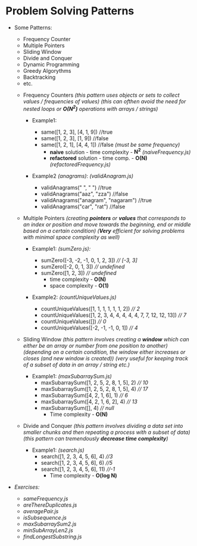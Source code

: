 # Problem Solving Patterns
* Some Patterns:
    - Frequency Counter
    - Multiple Pointers
    - Sliding Window
    - Divide and Conquer
    - Dynamic Programming
    - Greedy Algorythms
    - Backtracking
    - etc.

    * Frequency Counters
        *(this pattern uses objects or sets to collect values / frequencies of values)*
        *(this can ofthen avoid the need for nested loops or **O(N<sup>2</sup>)** operations with arrays / strings)*
        
        - Example1:
            - same([1, 2, 3], [4, 1, 9]) //true
            - same([1, 2, 3], [1, 9]) //false
            - same([1, 2, 1], [4, 4, 1]) //false *(must be same frequency)*
                - **naive** solution - time complexity - **N<sup>2</sup>** *(naiveFrequency.js)*
                - **refactored** solution - time comp. - **O(N)** *(refactoredFrequency.js)*

        - Example2 *(anagrams)*:
            *(validAnagram.js)*
            - validAnagrams(" ", " ") //true
            - validAnagrams("aaz", "zza") //false
            - validAnagrams("anagram", "nagaram") //true
            - validAnagrams("car", "rat") //false

    * Multiple Pointers 
        *(creating **pointers** or **values** that corresponds to an index or position and move towards the beginning, end or middle based on a certain condition)*
        *(**Very** efficient for solving problems with minimal space complexity as well)*
       
        - Example1:
            *(sumZero.js):*
            - sumZero([-3, -2, -1, 0, 1, 2, 3]) *// [-3, 3]*
            - sumZero([-2, 0, 1, 3]) *// undefined*
            - sumZero([1, 2, 3]) *// undefined*
                - time complexity  - **O(N)**
                - space complexity - **O(1)**

        - Example2: 
            *(countUniqueValues.js)*
            - countUniqueValues([1, 1, 1, 1, 1, 1, 2]) *// 2*
            - countUniqueValues([1, 2, 3, 4, 4, 4, 4, 4, 7, 7, 12, 12, 13]) *// 7*
            - countUniqueValues([]) *// 0*
            - countUniqueValues([-2, -1, -1, 0, 1]) *// 4*

    * Sliding Window
        *(this pattern involves creating a **window** which can either be an array or number from one position to another)*
        *(depending on a certain condition, the window either increases or closes (and new window is created))*
        *(very useful for keeping track of a subset of data in an array / string etc.)*
        
        - Example1: 
            *(maxSubarraySum.js)*
            - maxSubarraySum([1, 2, 5, 2, 8, 1, 5], 2) *// 10*
            - maxSubarraySum([1, 2, 5, 2, 8, 1, 5], 4) *// 17*
            - maxSubarraySum([4, 2, 1, 6], 1) *// 6*            
            - maxSubarraySum([4, 2, 1, 6, 2], 4) *// 13*            
            - maxSubarraySum([], 4) *// null*      
                - Time complexity - **O(N)**

    * Divide and Conquer
        *(this pattern involves dividing a data set into smaller chunks and then repeating a process with a subset of data)*
        *(this pattern can tremendously **decrease time complexity**)*      
        
        - Example1: 
            *(search.js)*
            - search([1, 2, 3, 4, 5, 6], 4) *//3*
            - search([1, 2, 3, 4, 5, 6], 6) *//5*
            - search([1, 2, 3, 4, 5, 6], 11) *//-1*
                - Time complexity - **O(log N)**

* *Exercises:*
    - *sameFrequency.js*
    - *areThereDuplicates.js*
    - *averagePair.js*
    - *isSubsequence.js*
    - *maxSubarraySum2.js*
    - *minSubArrayLen2.js*
    - *findLongestSubstring.js*
